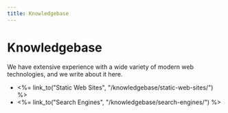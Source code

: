 ```yaml
---
title: Knowledgebase
---
```


# Knowledgebase
We have extensive experience with a wide variety of modern web technologies, and we write about it here.

* <%= link_to("Static Web Sites", "/knowledgebase/static-web-sites/") %>
* <%= link_to("Search Engines", "/knowledgebase/search-engines/") %>

